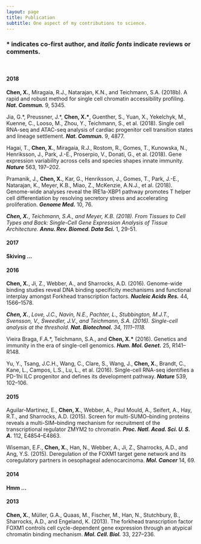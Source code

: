 ```yaml
---
layout: page
title: Publication
subtitle: One aspect of my contributions to science.
---
```


### * indicates co-first author, and _italic fonts_ indicate reviews or comments.

$~$

#### 2018

__Chen, X.__, Miragaia, R.J., Natarajan, K.N., and Teichmann, S.A. (2018b). A rapid and robust method for single cell chromatin accessibility profiling. ___Nat. Commun.___ 9, 5345.

Jia, G.\*, Preussner, J.\*, __Chen, X.\*__, Guenther, S., Yuan, X., Yekelchyk, M., Kuenne, C., Looso, M., Zhou, Y., Teichmann, S., et al. (2018). Single cell RNA-seq and ATAC-seq analysis of cardiac progenitor cell transition states and lineage settlement. ___Nat. Commun.___ 9, 4877.

Hagai, T., __Chen, X.__, Miragaia, R.J., Rostom, R., Gomes, T., Kunowska, N., Henriksson, J., Park, J.-E., Proserpio, V., Donati, G., et al. (2018). Gene expression variability across cells and species shapes innate immunity. ___Nature___ 563, 197–202.

Pramanik, J., __Chen, X.__, Kar, G., Henriksson, J., Gomes, T., Park, J.-E., Natarajan, K., Meyer, K.B., Miao, Z., McKenzie, A.N.J., et al. (2018). Genome-wide analyses reveal the IRE1a-XBP1 pathway promotes T helper cell differentiation by resolving secretory stress and accelerating proliferation. ___Genome Med.___ 10, 76.

___Chen, X.___, _Teichmann, S.A., and Meyer, K.B. (2018). From Tissues to Cell Types and Back: Single-Cell Gene Expression Analysis of Tissue Architecture._ ___Annu. Rev. Biomed. Data Sci.___ 1, 29-51.

#### 2017

__Skiving ...__

#### 2016

__Chen, X.__, Ji, Z., Webber, A., and Sharrocks, A.D. (2016). Genome-wide binding studies reveal DNA binding specificity mechanisms and functional interplay amongst Forkhead transcription factors. ___Nucleic Acids Res.___ 44, 1566–1578.

___Chen, X.___, _Love, J.C., Navin, N.E., Pachter, L., Stubbington, M.J.T., Svensson, V., Sweedler, J.V., and Teichmann, S.A. (2016). Single-cell analysis at the threshold._ ___Nat. Biotechnol.___ _34, 1111–1118._

Vieira Braga, F.A.\*, Teichmann, S.A., and __Chen, X.\*__ (2016). Genetics and immunity in the era of single-cell genomics. ___Hum. Mol. Genet.___ 25, R141–R148.

Yu, Y., Tsang, J.C.H., Wang, C., Clare, S., Wang, J., __Chen, X.__, Brandt, C., Kane, L., Campos, L.S., Lu, L., et al. (2016). Single-cell RNA-seq identifies a PD-1hi ILC progenitor and defines its development pathway. ___Nature___ 539, 102–106.

#### 2015

Aguilar-Martinez, E., __Chen, X.__, Webber, A., Paul Mould, A., Seifert, A., Hay, R.T., and Sharrocks, A.D. (2015). Screen for multi-SUMO–binding proteins reveals a multi-SIM–binding mechanism for recruitment of the transcriptional regulator ZMYM2 to chromatin. ___Proc. Natl. Acad. Sci. U. S. A.___ 112, E4854–E4863.

Wiseman, E.F., __Chen, X.__, Han, N., Webber, A., Ji, Z., Sharrocks, A.D., and Ang, Y.S. (2015). Deregulation of the FOXM1 target gene network and its coregulatory partners in oesophageal adenocarcinoma. ___Mol. Cancer___ 14, 69.

#### 2014

__Hmm ...__

#### 2013

__Chen, X.__, Müller, G.A., Quaas, M., Fischer, M., Han, N., Stutchbury, B., Sharrocks, A.D., and Engeland, K. (2013). The forkhead transcription factor FOXM1 controls cell cycle-dependent gene expression through an atypical chromatin binding mechanism. ___Mol. Cell. Biol.___ 33, 227–236.
